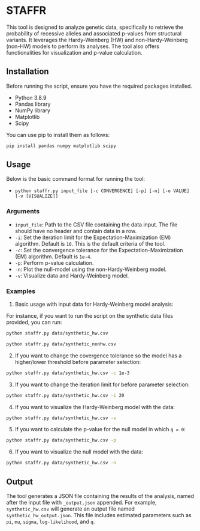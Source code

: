# STAFFR

This tool is designed to analyze genetic data, specifically to retrieve the probability of recessive alleles and associated p-values from structural variants. It leverages the Hardy-Weinberg (HW) and non-Hardy-Weinberg (non-HW) models to perform its analyses. The tool also offers functionalities for visualization and p-value calculation.

## Installation

Before running the script, ensure you have the required packages installed. 

- Python 3.8.9
- Pandas library
- NumPy library
- Matplotlib 
- Scipy 

You can use pip to install them as follows:
```sh
pip install pandas numpy matplotlib scipy
```

## Usage

Below is the basic command format for running the tool:

- `python staffr.py input_file [-c CONVERGENCE] [-p] [-n] [-o VALUE] [-v [VISUALIZE]]`

### Arguments

- `input_file`: Path to the CSV file containing the data input. The file should have no header and contain data in a row.
- `-i`: Set the iteration limit for the Expectation-Maximization (EM) algorithm. Default is `10`. This is the default criteria of the tool. 
- `-c`: Set the convergence tolerance for the Expectation-Maximization (EM) algorithm. Default is `1e-4`.
- `-p`: Perform p-value calculation.
- `-n`: Plot the null-model using the non-Hardy-Weinberg model.
- `-v`: Visualize data and Hardy-Weinberg model.

### Examples

1. Basic usage with input data for Hardy-Weinberg model analysis:
   

For instance, if you want to run the script on the synthetic data files provided, you can run:

```sh
python staffr.py data/synthetic_hw.csv
```
```sh
python staffr.py data/synthetic_nonhw.csv
```

2. If you want to change the covergence tolerance so the model has a higher/lower threshold before parameter selection:

```sh
python staffr.py data/synthetic_hw.csv -c 1e-3
```

3. If you want to change the iteration limit for before parameter selection:

```sh
python staffr.py data/synthetic_hw.csv -i 20
```

4. If you want to visualize the Hardy-Weinberg model with the data:

```sh
python staffr.py data/synthetic_hw.csv -v
```

5. If you want to calculate the p-value for the null model in which `q = 0`: 

```sh
python staffr.py data/synthetic_hw.csv -p
```

6. If you want to visualize the null model with the data: 

```sh
python staffr.py data/synthetic_hw.csv -n
```

## Output

The tool generates a JSON file containing the results of the analysis, named after the input file with `_output.json` appended. For example, `synthetic_hw.csv` will generate an output file named `synthetic_hw_output.json`. This file includes estimated parameters such as `pi`, `mu`, `sigma`, `log-likelihood`, and `q`.
